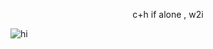 <div align="center">

c+h if alone , w2i

</div>

![hi](https://cdn.discordapp.com/attachments/1295347065811107883/1382349481483173919/20250512_175625.jpg?ex=684ad4c7&is=68498347&hm=2fba63d913c37b9920539201673d71fcc6317f175c5270c600f13f9e94bf9594&)
